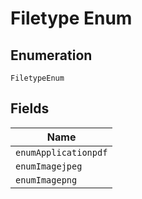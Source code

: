 
# Filetype Enum

## Enumeration

`FiletypeEnum`

## Fields

| Name |
|  --- |
| `enumApplicationpdf` |
| `enumImagejpeg` |
| `enumImagepng` |

